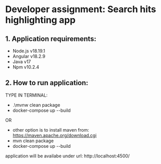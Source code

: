 # Developer assignment: Search hits highlighting app

## 1. Application requirements:

- Node.js v18.19.1
- Angular v18.2.9
- Java v17
- Npm v10.2.4

## 2. How to run application:
TYPE IN TERMINAL:

- .\mvnw clean package
- docker-compose up --build

OR

- other option is to install maven from: https://maven.apache.org/download.cgi
- mvn clean package
- docker-compose up --build

application will be availabe under url: http://localhost:4500/